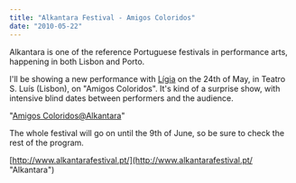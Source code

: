 ```yaml
---
title: "Alkantara Festival - Amigos Coloridos"
date: "2010-05-22"
---
```

Alkantara is one of the reference Portuguese festivals in performance arts, happening in both Lisbon and Porto.

I'll be showing a new performance with [Lígia](http://www.ligiateixeira.com/) on the 24th of May, in Teatro S. Luís (Lisbon), on "Amigos Coloridos". It's kind of a surprise show, with intensive blind dates between performers and the audience.

"[Amigos Coloridos@Alkantara](http://www.alkantarafestival.pt/festival/index.php?page=espectaculo_detalhe&esp=amigos&id=id_espectaculo "Amigos Coloridos")"

The whole festival will go on until the 9th of June, so be sure to check the rest of the program.

[http://www.alkantarafestival.pt/](http://www.alkantarafestival.pt/ "Alkantara")
